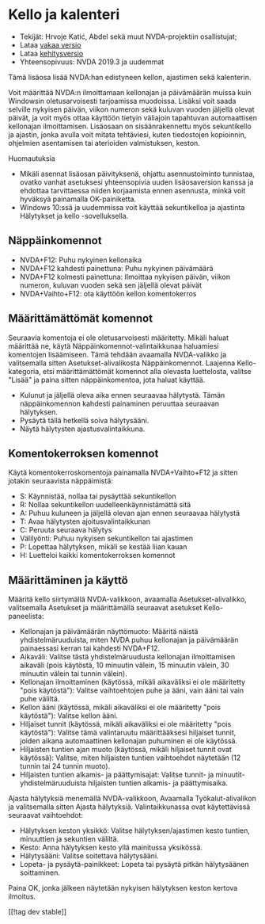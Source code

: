 # Kello ja kalenteri #

* Tekijät: Hrvoje Katić, Abdel sekä muut NVDA-projektiin osallistujat;
* Lataa [vakaa versio][1]
* Lataa [kehitysversio][2]
* Yhteensopivuus: NVDA 2019.3 ja uudemmat

Tämä lisäosa lisää NVDA:han edistyneen kellon, ajastimen sekä kalenterin.

Voit määrittää NVDA:n ilmoittamaan kellonajan ja päivämäärän muissa kuin
Windowsin oletusarvoisesti tarjoamissa muodoissa. Lisäksi voit saada
selville nykyisen päivän, viikon numeron sekä kuluvan vuoden jäljellä olevat
päivät, ja voit myös ottaa käyttöön tietyin väliajoin tapahtuvan
automaattisen kellonajan ilmoittamisen. Lisäosaan on sisäänrakennettu myös
sekuntikello ja ajastin, jonka avulla voit mitata tehtäviesi, kuten
tiedostojen kopioinnin, ohjelmien asentamisen tai aterioiden valmistuksen,
keston.

Huomautuksia

* Mikäli asennat lisäosan päivityksenä, ohjattu asennustoiminto tunnistaa,
  ovatko vanhat asetuksesi yhteensopivia uuden lisäosaversion kanssa ja
  ehdottaa tarvittaessa niiden korjaamista ennen asennusta, minkä voit
  hyväksyä painamalla OK-painiketta.
* Windows 10:ssä ja uudemmissa voit käyttää sekuntikelloa ja ajastinta
  Hälytykset ja kello -sovelluksella.

## Näppäinkomennot

* NVDA+F12: Puhu nykyinen kellonaika
* NVDA+F12 kahdesti painettuna: Puhu nykyinen päivämäärä
* NVDA+F12 kolmesti painettuna: Ilmoittaa nykyisen päivän, viikon numeron,
  kuluvan vuoden sekä sen jäljellä olevat päivät
* NVDA+Vaihto+F12: ota käyttöön kellon komentokerros

## Määrittämättömät komennot

Seuraavia komentoja ei ole oletusarvoisesti määritetty. Mikäli haluat
määrittää ne, käytä Näppäinkomennot-valintaikkunaa haluamiesi komentojen
lisäämiseen. Tämä tehdään avaamalla NVDA-valikko ja valitsemalla sitten
Asetukset-alivalikosta Näppäinkomennot. Laajenna Kello-kategoria, etsi
määrittämättömät komennot alla olevasta luettelosta, valitse "Lisää" ja
paina sitten näppäinkomentoa, jota haluat käyttää.

* Kulunut ja jäljellä oleva aika ennen seuraavaa hälytystä. Tämän
  näppäinkomennon kahdesti painaminen peruuttaa seuraavan hälytyksen.
* Pysäytä tällä hetkellä soiva hälytysääni.
* Näytä hälytysten ajastusvalintaikkuna.

## Komentokerroksen komennot

Käytä komentokerroskomentoja painamalla NVDA+Vaihto+F12 ja sitten jotakin
seuraavista näppäimistä:

* S: Käynnistää, nollaa tai pysäyttää sekuntikellon
* R: Nollaa sekuntikellon uudelleenkäynnistämättä sitä
* A: Puhuu kuluneen ja jäljellä olevan ajan ennen seuraavaa hälytystä
* T: Avaa hälytysten ajoitusvalintaikkunan
* C: Peruuta seuraava hälytys
* Välilyönti: Puhuu nykyisen sekuntikellon tai ajastimen
* P: Lopettaa hälytyksen, mikäli se kestää liian kauan
* H: Luetteloi kaikki komentokerroksen komennot

## Määrittäminen ja käyttö

Määritä kello siirtymällä NVDA-valikkoon, avaamalla Asetukset-alivalikko,
valitsemalla Asetukset ja määrittämällä seuraavat asetukset
Kello-paneelista:

* Kellonajan ja päivämäärän näyttömuoto: Määritä näistä yhdistelmäruuduista,
  miten NVDA puhuu kellonajan ja päivämäärän painaessasi kerran tai kahdesti
  NVDA+F12.
* Aikaväli: Valitse tästä yhdistelmäruudusta kellonajan ilmoittamisen
  aikaväli (pois käytöstä, 10 minuutin välein, 15 minuutin välein, 30
  minuutin välein tai tunnin välein).
* Kellonajan ilmoittaminen (käytössä, mikäli aikaväliksi ei ole määritetty
  "pois käytöstä"): Valitse vaihtoehtojen puhe ja ääni, vain ääni tai vain
  puhe väliltä.
* Kellon ääni (käytössä, mikäli aikaväliksi ei ole määritetty "pois
  käytöstä"): Valitse kellon ääni.
* Hiljaiset tunnit (käytössä, mikäli aikaväliksi ei ole määritetty "pois
  käytöstä"): Valitse tämä valintaruutu määrittääksesi hiljaiset tunnit,
  joiden aikana automaattinen kellonajan puhuminen ei ole käytössä.
* Hiljaisten tuntien ajan muoto (käytössä, mikäli hiljaiset tunnit ovat
  käytössä): Valitse, miten hiljaisten tuntien vaihtoehdot näytetään (12
  tunnin tai 24 tunnin muoto).
* Hiljaisten tuntien alkamis- ja päättymisajat: Valitse tunnit- ja
  minuutit-yhdistelmäruuduista hiljaisten tuntien alkamis- ja päättymisaika.

Ajasta hälytyksiä menemällä NVDA-valikkoon, Avaamalla Työkalut-alivalikon ja
valitsemalla sitten Ajasta hälytyksiä. Valintaikkunassa ovat käytettävissä
seuraavat vaihtoehdot:

* Hälytyksen keston yksikkö: Valitse hälytyksen/ajastimen kesto tuntien,
  minuuttien ja sekuntien väliltä.
* Kesto: Anna hälytyksen kesto yllä mainitussa yksikössä.
* Hälytysääni: Valitse soitettava hälytysääni.
* Lopeta- ja pysäytä-painikkeet: Lopeta tai pysäytä pitkän hälytysäänen
  soittaminen.

Paina OK, jonka jälkeen näytetään nykyisen hälytyksen keston kertova
ilmoitus.

[[!tag dev stable]]

[1]: https://addons.nvda-project.org/files/get.php?file=cac

[2]: https://addons.nvda-project.org/files/get.php?file=cac-dev
